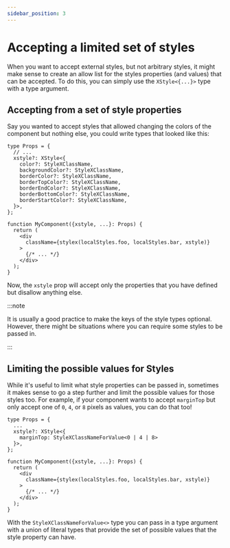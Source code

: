 ```yaml
---
sidebar_position: 3
---
```


# Accepting a limited set of styles

When you want to accept external styles, but not arbitrary styles, it might make sense to create an allow list for the styles properties (and values) that can be accepted. To do this, you can simply use the `XStyle<{...}>` type with a type argument.

## Accepting from a set of style properties

Say you wanted to accept styles that allowed changing the colors of the component but nothing else, you could write types that looked like this:

```tsx
type Props = {
  // ...
  xstyle?: XStyle<{
    color?: StyleXClassName,
    backgroundColor?: StyleXClassName,
    borderColor?: StyleXClassName,
    borderTopColor?: StyleXClassName,
    borderEndColor?: StyleXClassName,
    borderBottomColor?: StyleXClassName,
    borderStartColor?: StyleXClassName,
  }>,
};

function MyComponent({xstyle, ...}: Props) {
  return (
    <div
      className={stylex(localStyles.foo, localStyles.bar, xstyle)}
    >
      {/* ... */}
    </div>
  );
}
```

Now, the `xstyle` prop will accept only the properties that you have defined but disallow anything else.

:::note

It is usually a good practice to make the keys of the style types optional. However, there might be situations where you can require some styles to be passed in.

:::

## Limiting the possible values for Styles

While it's useful to limit what style properties can be passed in, sometimes it makes sense to go a step further and limit the possible values for those styles too. For example, if your component wants to accept `marginTop` but only accept one of `0`, `4`, or `8` pixels as values, you can do that too!

```tsx
type Props = {
  ...
  xstyle?: XStyle<{
    marginTop: StyleXClassNameForValue<0 | 4 | 8>
  }>,
};

function MyComponent({xstyle, ...}: Props) {
  return (
    <div
      className={stylex(localStyles.foo, localStyles.bar, xstyle)}
    >
      {/* ... */}
    </div>
  );
}
```

With the `StyleXClassNameForValue<>` type you can pass in a type argument with a union of literal types that provide the set of possible values that the style property can have.

